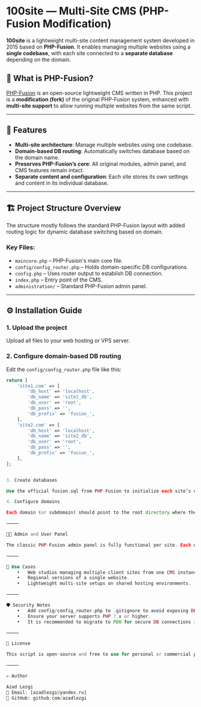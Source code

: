 # 100site — Multi-Site CMS (PHP-Fusion Modification)

**100site** is a lightweight multi-site content management system developed in 2015 based on **PHP-Fusion**. It enables managing multiple websites using a **single codebase**, with each site connected to a **separate database** depending on the domain.

## 🧩 What is PHP-Fusion?

[PHP-Fusion](https://www.php-fusion.co.uk/) is an open-source lightweight CMS written in PHP. This project is a **modification (fork)** of the original PHP-Fusion system, enhanced with **multi-site support** to allow running multiple websites from the same script.

---

## 🔁 Features

- **Multi-site architecture**: Manage multiple websites using one codebase.
- **Domain-based DB routing**: Automatically switches database based on the domain name.
- **Preserves PHP-Fusion’s core**: All original modules, admin panel, and CMS features remain intact.
- **Separate content and configuration**: Each site stores its own settings and content in its individual database.

---

## 🏗 Project Structure Overview

The structure mostly follows the standard PHP-Fusion layout with added routing logic for dynamic database switching based on domain.

### Key Files:

- `maincore.php` – PHP-Fusion's main core file.
- `config/config_router.php` – Holds domain-specific DB configurations.
- `config.php` – Uses router output to establish DB connection.
- `index.php` – Entry point of the CMS.
- `administration/` – Standard PHP-Fusion admin panel.

---

## ⚙️ Installation Guide

### 1. Upload the project

Upload all files to your web hosting or VPS server.

### 2. Configure domain-based DB routing

Edit the `config/config_router.php` file like this:

```php
return [
    'site1.com' => [
        'db_host' => 'localhost',
        'db_name' => 'site1_db',
        'db_user' => 'root',
        'db_pass' => '',
        'db_prefix' => 'fusion_',
    ],
    'site2.com' => [
        'db_host' => 'localhost',
        'db_name' => 'site2_db',
        'db_user' => 'root',
        'db_pass' => '',
        'db_prefix' => 'fusion_',
    ],
];


3. Create databases

Use the official fusion.sql from PHP-Fusion to initialize each site’s database. This will create necessary tables such as site_settings, users, news, etc.

4. Configure domains

Each domain (or subdomain) should point to the root directory where the script is hosted.

⸻

👨‍💻 Admin and User Panel

The classic PHP-Fusion admin panel is fully functional per site. Each website connects to its own database and has independent content, users, and settings.

⸻

📌 Use Cases
	•	Web studios managing multiple client sites from one CMS instance.
	•	Regional versions of a single website.
	•	Lightweight multi-site setups on shared hosting environments.

⸻

🛡 Security Notes
	•	Add config/config_router.php to .gitignore to avoid exposing DB credentials.
	•	Ensure your server supports PHP 7.x or higher.
	•	It is recommended to migrate to PDO for secure DB connections in the future.

⸻

📃 License

This script is open-source and free to use for personal or commercial projects. Credit to the original author is appreciated. If you make significant changes, please mention it in your fork.

⸻

✍ Author

Azad Lezgi
📧 Email: [azadlezgi@yandex.ru]
🔗 GitHub: github.com/azadlezgi
